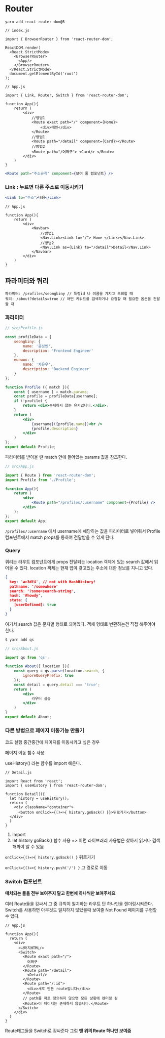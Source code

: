 # Router  

```
yarn add react-router-dom@5
```

```react
// index.js

import { BrowserRouter } from 'react-router-dom';

ReactDOM.render(
  <React.StrictMode>
    <BrowserRouter>
      <App/>
    </BrowserRouter>
  </React.StrictMode>
  document.getElementById('root')
);
```

```react
// App.js

import { Link, Router, Switch } from 'react-router-dom';

function App(){
    return (
    	<div>
            //방법1
        	<Route exact path="/" component={Home}>
            	<div>메인</div>
            </Route>
            //방법1
            <Route path="/detail" component={Card}></Route>
            //방법2
            <Route path="/어쩌구"> <Card/> </Route>
        </div>
    )
}
```

```jsx
<Route path="주소규칙" component={보여 줄 컴포넌트} />
```

### Link : 누르면 다른 주소로 이동시키기

```jsx
<Link to="주소">내용</Link>
```

```react
// App.js

function App(){
    return (
    	<div>
        	<Navbar>
                //방법1
            	<Nav.Link><Link to="/"> Home </Link></Nav.Link>
                //방법2
                <Nav.Link as={Link} to="/detail">Detail</Nav.Link>
            </Navbar>
        </div>
    )
}
```

## 파라미터와 쿼리

```
파라미터: /profiles/seongbiny // 특정id 나 이름을 가지고 조회할 때
쿼리: /about?details=true // 어떤 키워드를 검색하거나 요청할 때 필요한 옵션을 전달할 때
```

### 파라미터

```jsx
// src/Profile.js

const profileData = {
    seongbiny: {
        name: '윤성빈',
        description: 'Frontend Engineer'
    },
    eunwoo: {
        name: '차은우',
        description: 'Backend Engineer'
    }
};

function Profile ({ match }){
    const { username } = match.params;
    const profile = profileData[username];
    if (!profile) {
        return <div>존재하지 않는 유저입니다.</div>;
    }
    return (
        <div>
        	{username}({profile.name})<br />
            {profile.description}
        </div>
    )
};
export default Profile;
```

파라미터를 받아올 땐 match 안에 들어있는 params 값을 참조한다. 

```jsx
// src/App.js

import { Route } from 'react-router-dom';
import Profile from './Profile';

function App(){
    return (
    	<div>
        	<Route path="/profiles/:username" component={Profile} />
    	</div>
   	);
};
export default App;
```

`/profiles/:username` 에서 username에 해당하는 값을 파라미터로 넣어줘서 Profile 컴포넌트에서 match props를 통하여 전달받을 수 있게 된다.

### Query

쿼리는 라우트 컴포넌트에게 props 전달되는 location 객체에 있는 search 값에서 읽어올 수 있다. location 객체는 현재 앱이 갖고있는 주소에 대한 정보를 지니고 있다.

```json
{
  key: 'ac3df4', // not with HashHistory!
  pathname: '/somewhere'
  search: '?some=search-string',
  hash: '#howdy',
  state: {
    [userDefined]: true
  }
}
```

여기서 search 값은 문자열 형태로 되어있다. 객체 형태로 변환하는건 직접 해주어야 한다.

```bash
$ yarn add qs
```

```jsx
// src/About.js

import qs from 'qs';

function About({ location }){
    const query = qs.parse(location.search, {
        ignoreQueryPrefix: true
    });
    const detail = query.detail === 'true';
    return (
    	<div>
        	라우터 실습
        </div>
    )
}
export default About;
```

### 다른 방법으로 페이지 이동기능 만들기

코드 실행 중간중간에 페이지를 이동시키고 싶은 경우

페이지 이동 함수 사용

useHistory() 라는 함수를 import 해온다.

```react
// Detail.js

import React from 'react';
import { useHistory } from 'react-router-dom';

function Detail(){
  let history = useHistory();
  return (
    <div className="container">
      <button onClick={()=>{ history.goBack() }}>뒤로가기</button> 
  </div>  
  )   
}
```

1. import
2. let history goBack() 함수 사용 => 이런 라이브러리 사용법은 찾아서 읽거나 검색해봐야 알 수 있음

`onClick={()=>{ history.goBack() }` 뒤로가기

`onClick={()=>{ history.push('/') }` 그 경로로 이동

### Switch 컴포넌트

**매치되는 <Route>들을 전부 보여주지 말고 한번에 하나씩만 보여주세요**

여러 Route들을 감싸서 그 중 규칙이 일치하는 라우트 단 하나만을 렌더링시켜준다. Switch를 사용하면 아무것도 일치하지 않았을때 보여줄 Not Found 페이지를 구현할 수 있다.

```react
// App.js

function App(){
  return (
    <div>
      <나머지HTML/>
      <Switch>
        <Route exact path="/">
          어쩌구
        </Route>
        <Route path="/detail">
          <Detail/>
        </Route>
        <Route path="/:id">
          <div>새로 만든 route입니다</div>
        </Route>
        // path를 따로 정의하지 않으면 모든 상황에 렌더링 됨
        <Route>이 페이지는 존재하지 않습니다.</Route>
      </Switch>
    </div>
  )
}
```

Route태그들을 Switch로 감싸준다 그럼 **맨 위의 Route 하나만 보여줌**


